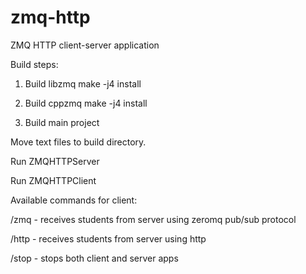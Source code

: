 # zmq-http
ZMQ HTTP client-server application

Build steps:

1. Build libzmq  make -j4 install

2. Build cppzmq  make -j4 install

3. Build main project 

Move text files to build directory.

Run ZMQHTTPServer

Run ZMQHTTPClient

Available commands for client:

/zmq - receives students from server using zeromq pub/sub protocol

/http - receives students from server using http

/stop - stops both client and server apps
